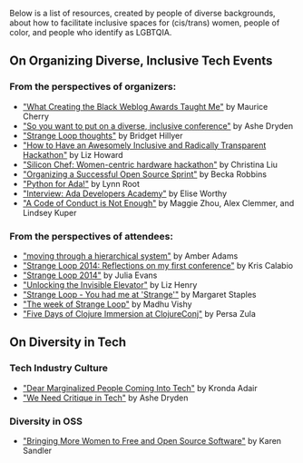 Below is a list of resources, created by people of diverse backgrounds, about how to facilitate inclusive spaces for (cis/trans) women, people of color, and people who identify as LGBTQIA.

## On Organizing Diverse, Inclusive Tech Events

### From the perspectives of organizers:
- ["What Creating the Black Weblog Awards Taught Me"](https://modelviewculture.com/pieces/what-creating-the-black-weblog-awards-taught-me) by Maurice Cherry
- ["So you want to put on a diverse, inclusive conference"](http://www.ashedryden.com/blog/so-you-want-to-put-on-a-diverse-inclusive-conference) by Ashe Dryden
- ["Strange Loop thoughts"](http://bridgetconsulting.com/?p=131) by Bridget Hillyer
- ["How to Have an Awesomely Inclusive and Radically Transparent Hackathon"](http://lizthedeveloper.com/how-to-have-an-awesomely-inclusive-and-radically-transparent-hackathon) by Liz Howard
- ["Silicon Chef: Women-centric hardware hackathon"](http://aerialdomo.tumblr.com/post/63998844533/silicon-chef-women-centric-hardware-hackathon) by Christina Liu
- ["Organizing a Successful Open Source Sprint"](http://bitchincode.wordpress.com/2014/04/16/organizing-a-successful-open-source-sprint-a-tale-of-cupcakes-and-rest) by Becka Robbins
- ["Python for Ada!"](http://www.roguelynn.com/words/Support-Ada-Initiative) by Lynn Root
- ["Interview: Ada Developers Academy"](http://modelviewculture.com/pieces/interview-ada-developers-academy) by Elise Worthy
- ["A Code of Conduct is Not Enough"](https://modelviewculture.com/pieces/a-code-of-conduct-is-not-enough) by Maggie Zhou, Alex Clemmer, and Lindsey Kuper

### From the perspectives of attendees:
- ["moving through a hierarchical system"](http://anarchival.net/Strange-Loop/) by Amber Adams
- ["Strange Loop 2014: Reflections on my first conference"](http://krisc.github.io/blog/StrangeLoop2014/) by Kris Calabio
- ["Strange Loop 2014"](http://jvns.ca/blog/2014/09/24/strange-loop-2014/) by Julia Evans
- ["Unlocking the Invisible Elevator"](https://modelviewculture.com/pieces/unlocking-the-invisible-elevator-accessibility-at-tech-conferences) by Liz Henry
- ["Strange Loop - You had me at 'Strange'"](http://deadlugosi.blogspot.com/2014/09/strange-loop-you-had-me-at-strange.html) by Margaret Staples
- ["The week of Strange Loop"](http://madhuvishy.in/posts/the-week-of-strange-loop.html) by Madhu Vishy
- ["Five Days of Clojure Immersion at ClojureConj"](http://www.codeadventurer.com/2014/11/22/five-days-of-clojure-immersion) by Persa Zula

## On Diversity in Tech

### Tech Industry Culture
- ["Dear Marginalized People Coming Into Tech"](http://modelviewculture.com/pieces/dear-marginalized-people-coming-into-tech) by Kronda Adair
- ["We Need Critique in Tech"](http://modelviewculture.com/pieces/we-need-critique-in-tech) by Ashe Dryden

### Diversity in OSS
- ["Bringing More Women to Free and Open Source Software"](https://www.youtube.com/watch?v=gDUMXEfvAME) by Karen Sandler